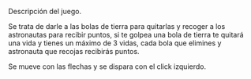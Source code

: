 Descripción del juego.

Se trata de darle a las bolas de tierra para quitarlas y recoger a los astronautas para recibir puntos, si te golpea una bola de tierra te quitará una vida y tienes un máximo de 3 vidas, cada bola que elimines y astronauta que recojas recibirás puntos.

Se mueve con las flechas y se dispara con el click izquierdo.